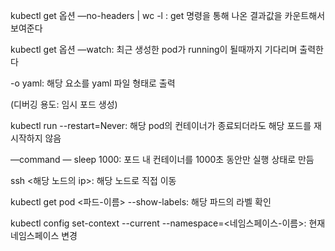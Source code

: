 
kubectl get 옵션 —no-headers | wc -l : get 명령을 통해 나온 결과값을 카운트해서 보여준다

kubectl get 옵션 —watch: 최근 생성한 pod가 running이 될때까지 기다리며 출력한다

-o yaml: 해당 요소를 yaml 파일 형태로 출력

(디버깅 용도: 임시 포드 생성)

kubectl run --restart=Never: 해당 pod의 컨테이너가 종료되더라도 해당 포드를 재시작하지 않음

—command — sleep 1000: 포드 내 컨테이너를 1000초 동안만 실행 상태로 만듬

ssh <해당 노드의 ip>: 해당 노드로 직접 이동

kubectl get pod <파드-이름> --show-labels: 해당 파드의 라벨 확인

kubectl config set-context --current --namespace=<네임스페이스-이름>: 현재 네임스페이스 변경